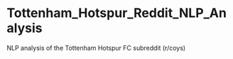 # Tottenham_Hotspur_Reddit_NLP_Analysis
 NLP analysis of the Tottenham Hotspur FC subreddit (r/coys)
